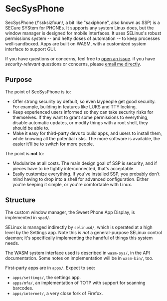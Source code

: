 # SecSysPhone

SecSysPhone (/'sɛksizfoʊn/, a bit like "saxiphone", also known as SSP) is a SECure SYStem for PHONEs.
It supports any system Linux does, but the window manager is designed for mobile interfaces.
It uses SELinux's robust permissions system -- and hefty doses of automation -- to keep processes well-sandboxed.
Apps are built on WASM, with a customized system interface to support GUI.

If you have questions or concerns, feel free to [open an issue](https://github.com/nic-hartley/SecSysPhone/issues/new).
if you have *security-relevant* questions or concerns, please [email me directly](mailto:the@redfennec.dev).

## Purpose

The point of SecSysPhone is to:

* Offer strong security by default, so even laypeople get good security.
  For example, building in features like LUKS and TTY locking.
* Keep experienced users informed so they can take security risks for themselves.
  If they want to grant some permissions to everything, disable automatic updates, or modify things with a root shell, they should be able to.
* Make it easy for third-party devs to build apps, and users to install them, while knowing all the potential risks.
  The more software is available, the easier it'll be to switch for more people.

The point is **not** to:

* Modularize at all costs.
  The main design goal of SSP is security, and if pieces have to be tightly interconnected, that's acceptable.
* Easily customize everything.
  If you've installed SSP, you probably don't mind having to drop into a shell for advanced configuration.
  Either you're keeping it simple, or you're comfortable with Linux.

## Structure

The custom window manager, the Sweet Phone App Display, is implemented in `spad/`.

SELinux is managed indirectly by `selinuxd/`, which is operated at a high level by the Settings app.
Note this is *not* a general-purpose SELinux control daemon; it's specifically implementing the handful of things this system needs.

The WASM system interface used is described in `wasm-sys/`, in the API documentation.
Some notes on implementation will be in `wasm-bin/`, too.

First-party apps are in `apps/`.
Expect to see:

* `apps/settings/`, the settings app.
* `apps/mfa/`, an implementation of TOTP with support for scanning barcodes.
* `apps/internet/`, a very close fork of Firefox.
